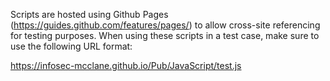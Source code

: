 Scripts are hosted using Github Pages (https://guides.github.com/features/pages/) to allow cross-site referencing for testing purposes. When using these scripts in a  test case, make sure to use the following URL format:

https://infosec-mcclane.github.io/Pub/JavaScript/test.js
